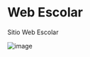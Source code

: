 # Web Escolar

Sitio Web Escolar

![image](https://user-images.githubusercontent.com/43613125/160874783-15737490-029c-4ab7-8d93-e40dfbd22b0a.png)
